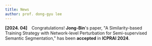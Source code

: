 ```yaml
---
title: News
author: prof. dong-gyu lee
---
```

**[2024. 04]** Congratulations! **Jong-Bin**'s paper, "A Similarity-based Training Strategy with Network-level Perturbation for Semi-supervised Semantic Segmentation," has been **accepted** in **ICPRAI 2024**.
